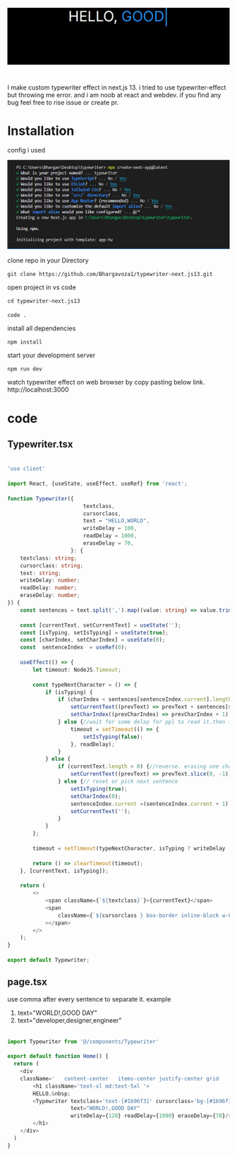 <p align="center">
  <img src="./gitresource/efect.gif" />
</p>
  
 
# 

I make custom typewriter effect in next.js 13. i tried to use typewriter-effect but throwing me error.
and i am noob at react and webdev. if you find any bug feel free to rise issue or create pr.

# Installation

config i used
<p align="center">
  <img src="./gitresource/config.png" />
</p>

clone repo in your Directory
```
git clone https://github.com/Bhargavoza1/typewriter-next.js13.git
```

open project in vs code 
``` 
cd typewriter-next.js13

code .
```

install all dependencies
```
npm install
```

start your development server
```
npm run dev
```
watch typewriter effect on web browser by copy pasting below link.
http://localhost:3000



# code 

## Typewriter.tsx
```typescript

'use client'

import React, {useState, useEffect, useRef} from 'react';

function Typewriter({
                        textclass,
                        cursorclass,
                        text = "HELLO,WORLD",
                        writeDelay = 100,
                        readDelay = 1000,
                        eraseDelay = 70,
                    }: {
    textclass: string;
    cursorclass: string;
    text: string;
    writeDelay: number;
    readDelay: number;
    eraseDelay: number;
}) {
    const sentences = text.split(',').map((value: string) => value.trim());

    const [currentText, setCurrentText] = useState('');
    const [isTyping, setIsTyping] = useState(true);
    const [charIndex, setCharIndex] = useState(0);
    const  sentenceIndex  = useRef(0);

    useEffect(() => {
        let timeout: NodeJS.Timeout;

        const typeNextCharacter = () => {
            if (isTyping) {
                if (charIndex < sentences[sentenceIndex.current].length) {//write character per delay
                    setCurrentText((prevText) => prevText + sentences[sentenceIndex.current][charIndex]);
                    setCharIndex((prevCharIndex) => prevCharIndex + 1);
                } else {//wait for some delay for ppl to read it.then it will start revers order
                    timeout = setTimeout(() => {
                        setIsTyping(false);
                    }, readDelay);
                }
            } else {
                if (currentText.length > 0) {//reverse. erasing one character per delay
                    setCurrentText((prevText) => prevText.slice(0, -1));
                } else {// reset or pick next sentence
                    setIsTyping(true);
                    setCharIndex(0);
                    sentenceIndex.current =(sentenceIndex.current + 1) % sentences.length; //this will help not to use one more if else
                    setCurrentText('');
                }
            }
        };

        timeout = setTimeout(typeNextCharacter, isTyping ? writeDelay : eraseDelay);

        return () => clearTimeout(timeout);
    }, [currentText, isTyping]);

    return (
        <>
            <span className={`${textclass}`}>{currentText}</span>
            <span
                className={`${cursorclass } box-border inline-block w-0.5 md:w-1 h-7 md:ml-1 -mb-1.5 md:-mb-4 md:h-16 animate-typing will-change-transform`}
            ></span>
        </>
    );
}

export default Typewriter;

```

## page.tsx
use comma after every sentence to separate it.
example
1) text="WORLD!,GOOD DAY"
2) text="developer,designer,engineer"

```typescript

import Typewriter from '@/components/Typewriter'
 
export default function Home() {
  return (
    <div
    className='   content-center   items-center justify-center grid     place-items-center '>
        <h1 className='text-xl md:text-5xl '>
        HELLO,&nbsp;
        <Typewriter textclass='text-[#1b96f3]' cursorclass='bg-[#1b96f3]'
                    text="WORLD!,GOOD DAY"
                    writeDelay={120} readDelay={1000} eraseDelay={70}/>
        </h1>
    </div>
  )
}
```


